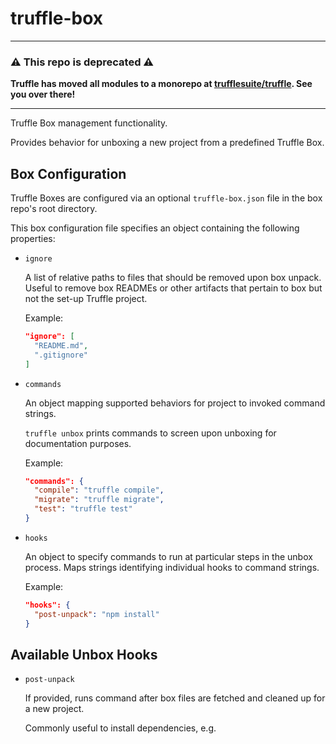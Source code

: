 truffle-box
===========

-----------------------

### :warning: This repo is deprecated :warning:
**Truffle has moved all modules to a monorepo at [trufflesuite/truffle](https://github.com/trufflesuite/truffle). See you over there!**

-----------------------

Truffle Box management functionality.

Provides behavior for unboxing a new project from a predefined Truffle Box.


Box Configuration
-----------------

Truffle Boxes are configured via an optional `truffle-box.json` file in the
box repo's root directory.

This box configuration file specifies an object containing the following
properties:

- `ignore`

  A list of relative paths to files that should be removed upon box unpack.
  Useful to remove box READMEs or other artifacts that pertain to box but not
  the set-up Truffle project.

  Example:

  ```json
  "ignore": [
    "README.md",
    ".gitignore"
  ]
  ```

- `commands`

  An object mapping supported behaviors for project to invoked command strings.

  `truffle unbox` prints commands to screen upon unboxing for documentation
  purposes.

  Example:

  ```json
  "commands": {
    "compile": "truffle compile",
    "migrate": "truffle migrate",
    "test": "truffle test"
  }
  ```

- `hooks`

  An object to specify commands to run at particular steps in the unbox
  process. Maps strings identifying individual hooks to command strings.

  Example:

  ```json
  "hooks": {
    "post-unpack": "npm install"
  }
  ```


Available Unbox Hooks
---------------------

- `post-unpack`

  If provided, runs command after box files are fetched and cleaned up for a
  new project.

  Commonly useful to install dependencies, e.g.
